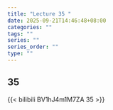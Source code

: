 ```yaml
---
title: "Lecture 35 "
date: 2025-09-21T14:46:48+08:00
categories: ""
tags: ""
series: ""
series_order: ""
type: ""
---
```


## 35 

{{< bilibili BV1hJ4m1M7ZA 35 >}}


